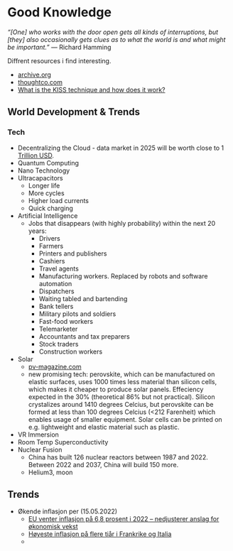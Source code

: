 # Good Knowledge

_“[One] who works with the door open gets all kinds of interruptions, but [they] also occasionally gets clues as to what the world is and what might be important.”_ — Richard Hamming

Diffrent resources i find interesting.

- [archive.org](https://archive.org)
- [thoughtco.com](https://www.thoughtco.com)
- [What is the KISS technique and how does it work?](https://medium.com/the-daily-journal/what-is-the-kiss-technique-and-how-does-it-work-8ec215f52481)

## World Development & Trends

### Tech
- Decentralizing the Cloud - data market in 2025 will be worth close to 1 [Trillion USD](https://sinovate.medium.com/sinovate-cloud-3-0-a-guaranteed-decentralization-for-an-optimal-data-storage-4c38141d8d1d).
- Quantum Computing
- Nano Technology
- Ultracapacitors
  - Longer life
  - More cycles
  - Higher load currents
  - Quick charging
- Artificial Intelligence
  - Jobs that disappears (with highly probability) within the next 20 years:
    - Drivers
    - Farmers
    - Printers and publishers
    - Cashiers
    - Travel agents
    - Manufacturing workers. Replaced by robots and software automation
    - Dispatchers
    - Waiting tabled and bartending
    - Bank tellers
    - Military pilots and soldiers
    - Fast-food workers
    - Telemarketer
    - Accountants and tax preparers
    - Stock traders
    - Construction workers
- Solar
  - [pv-magazine.com](https://www.pv-magazine.com/)
  - new promising tech: perovskite, which can be manufactured on elastic surfaces, uses 1000 times less material than silicon cells, which makes it cheaper to produce solar panels. Effeciency expected in the 30% (theoretical 86% but not practical). Silicon crystalizes around 1410 degrees Celcius, but perovskite can be formed at less than 100 degrees Celcius (<212 Farenheit) which enables usage of smaller equipment. Solar cells can be printed on e.g. lightweight and elastic material such as plastic.
- VR Immersion
- Room Temp Superconductivity
- Nuclear Fusion
  - China has built 126 nuclear reactors between 1987 and 2022. Between 2022 and 2037, China will build 150 more.
  - Helium3, moon

## Trends
- Økende inflasjon per (15.05.2022)
  - [EU venter inflasjon på 6,8 prosent i 2022 – nedjusterer anslag for økonomisk vekst](https://e24.no/naeringsliv/i/y4BEEg/eu-venter-inflasjon-paa-68-prosent-i-2022-nedjusterer-anslag-for-oekonomisk-vekst)
  - [Høyeste inflasjon på flere tiår i Frankrike og Italia](https://e24.no/internasjonal-oekonomi/i/KzAy8X/hoeyeste-inflasjon-paa-flere-tiaar-i-frankrike-og-italia)
  - 

